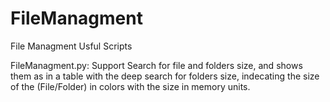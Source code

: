 # FileManagment
File Managment Usful Scripts

FileManagment.py: Support Search for file and folders size, and shows them as in a table with the deep search for folders size, indecating
the size of the (File/Folder) in colors with the size in memory units.
